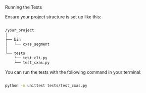 Running the Tests

Ensure your project structure is set up like this:

```bash

/your_project
│
├── bin
│   └── cxas_segment
│
└── tests
    └── test_cli.py
    └── test_cxas.py
```

You can run the tests with the following command in your terminal:

```bash

python -m unittest tests/test_cxas.py
```